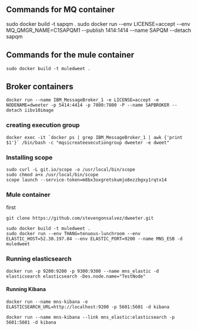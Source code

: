 ## Commands for MQ container

sudo docker build -t sapqm .
sudo docker run --env LICENSE=accept --env MQ_QMGR_NAME=C1SAPQM1 --publish 1414:1414 --name SAPQM --detach sapqm


## Commands for the mule container
```
sudo docker build -t muledweet .
```

## Broker containers 

```
docker run --name IBM_MessageBroker_1 -e LICENSE=accept -e NODENAME=dweeter -p 5414:4414 -p 7800:7800 -P --name SAPBROKER --detach iibv10image
```

### creating execution group

``` 
docker exec -it `docker ps | grep IBM_MessageBroker_1 | awk {'print $1'}` /bin/bash -c "mqsicreateexecutiongroup dweeter -e dweet"
```


### Installing scope

```
sudo curl -L git.io/scope -o /usr/local/bin/scope
sudo chmod a+x /usr/local/bin/scope
scope launch --service-token=m8bx3oxgretskumjo8ezzbgxy1rqtx14
```



### Mule container
first 

``` 
git clone https://github.com/stevengonsalvez/dweeter.git
```

```
sudo docker build -t muledweet .
sudo docker run --env THANG=tenuous-lunchroom --env ELASTIC_HOST=52.30.197.84 --env ELASTIC_PORT=9200 --name MNS_ESB -d muledweet

```

### Running elasticsearch
```
docker run -p 9200:9200 -p 9300:9300 --name mns_elastic -d elasticsearch elasticsearch -Des.node.name="TestNode"
```


#### Running Kibana
```
docker run --name mns-kibana -e ELASTICSEARCH_URL=http://localhost:9200 -p 5601:5601 -d kibana

docker run --name mns-kibana --link mns_elastic:elasticsearch -p 5601:5601 -d kibana
```
